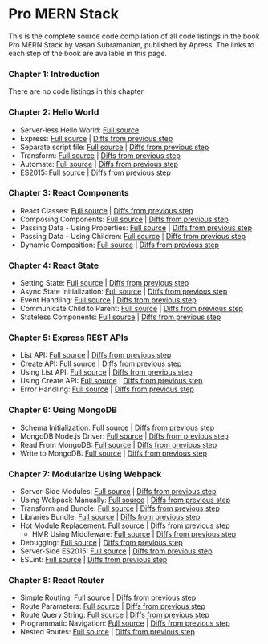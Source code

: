 # Pro MERN Stack

This is the complete source code compilation of all code listings in the book
Pro MERN Stack by Vasan Subramanian, published by Apress. The links to each
step of the book are available in this page.

### Chapter 1: Introduction

There are no code listings in this chapter.

### Chapter 2: Hello World

   * Server-less Hello World: [Full source](../../tree/02-server-less-hello-world)
   * Express: [Full source](../../tree/02-express) | [Diffs from previous step](../../compare/02-server-less-hello-world...02-express)
   * Separate script file: [Full source](../../tree/02-separate-script-file) | [Diffs from previous step](../../compare/02-express...02-separate-script-file)
   * Transform: [Full source](../../tree/02-transform) | [Diffs from previous step](../../compare/02-separate-script-file...02-transform)
   * Automate: [Full source](../../tree/02-automate) | [Diffs from previous step](../../compare/02-transform...02-automate)
   * ES2015:  [Full source](../../tree/02-es2015) | [Diffs from previous step](../../compare/02-automate...02-es2015)

### Chapter 3: React Components
   * React Classes:  [Full source](../../tree/03-react-classes) | [Diffs from previous step](../../compare/02-es2015...03-react-classes)
   * Composing Components:  [Full source](../../tree/03-composing-components) | [Diffs from previous step](../../compare/03-react-classes...03-composing-components)
   * Passing Data - Using Properties: [Full source](../../tree/03-passing-data--using-properties) | [Diffs from previous step](../../compare/03-composing-components...03-passing-data--using-properties)
   * Passing Data - Using Children: [Full source](../../tree/03-passing-data--using-children) | [Diffs from previous step](../../compare/03-passing-data--using-properties...03-passing-data--using-children)
   * Dynamic Composition: [Full source](../../tree/03-dynamic-composition) | [Diffs from previous step](../../compare/03-passing-data--using-children...03-dynamic-composition)

### Chapter 4: React State
   * Setting State: [Full source](../../tree/04-setting-state) | [Diffs from previous step](../../compare/03-dynamic-composition...04-setting-state)
   * Async State Initialization: [Full source](../../tree/04-async-state-initialization) | [Diffs from previous step](../../compare/04-setting-state...04-async-state-initialization)
   * Event Handling: [Full source](../../tree/04-event-handling) | [Diffs from previous step](../../compare/04-async-state-initialization...04-event-handling)
   * Communicate Child to Parent: [Full source](../../tree/04-communicate-child-to-parent) | [Diffs from previous step](../../compare/04-event-handling...04-communicate-child-to-parent)
   * Stateless Components: [Full source](../../tree/04-stateless-components) | [Diffs from previous step](../../compare/04-communicate-child-to-parent...04-stateless-components)

### Chapter 5: Express REST APIs
   * List API: [Full source](../../tree/05-list-api) | [Diffs from previous step](../../compare/04-stateless-components...05-list-api)
   * Create API: [Full source](../../tree/05-create-api) | [Diffs from previous step](../../compare/05-list-api...05-create-api)
   * Using List API: [Full source](../../tree/05-using-list-api) | [Diffs from previous step](../../compare/05-create-api...05-using-list-api)
   * Using Create API: [Full source](../../tree/05-using-create-api) | [Diffs from previous step](../../compare/05-using-list-api...05-using-create-api)
   * Error Handling: [Full source](../../tree/05-error-handling) | [Diffs from previous step](../../compare/05-using-create-api...05-error-handling)

### Chapter 6: Using MongoDB
   * Schema Initialization: [Full source](../../tree/06-schema-initialization) | [Diffs from previous step](../../compare/05-error-handling...06-schema-initialization)
   * MongoDB Node.js Driver: [Full source](../../tree/06-mongodb-nodejs-driver) | [Diffs from previous step](../../compare/06-schema-initialization...06-mongodb-nodejs-driver)
   * Read From MongoDB: [Full source](../../tree/06-read-from-mongodb) | [Diffs from previous step](../../compare/06-mongodb-nodejs-driver...06-read-from-mongodb)
   * Write to MongoDB: [Full source](../../tree/06-write-to-mongodb) | [Diffs from previous step](../../compare/06-read-from-mongodb...06-write-to-mongodb)

### Chapter 7: Modularize Using Webpack
   * Server-Side Modules: [Full source](../../tree/07-server-side-modules) | [Diffs from previous step](../../compare/06-write-to-mongodb...07-server-side-modules)
   * Using Webpack Manually: [Full source](../../tree/07-using-webpack-manually) | [Diffs from previous step](../../compare/07-server-side-modules...07-using-webpack-manually)
   * Transform and Bundle: [Full source](../../tree/07-transform-and-bundle) | [Diffs from previous step](../../compare/07-using-webpack-manually...07-transform-and-bundle)
   * Libraries Bundle: [Full source](../../tree/07-libraries-bundle) | [Diffs from previous step](../../compare/07-transform-and-bundle...07-libraries-bundle)
   * Hot Module Replacement: [Full source](../../tree/07-hot-module-replacement) | [Diffs from previous step](../../compare/07-libraries-bundle...07-hot-module-replacement)
      * HMR Using Middleware: [Full source](../../tree/07-hmr-using-middleware) | [Diffs from previous step](../../compare/07-libraries-bundle...07-hmr-using-middleware)
   * Debugging: [Full source](../../tree/07-debugging) | [Diffs from previous step](../../compare/07-hot-module-replacement...07-debugging)
   * Server-Side ES2015: [Full source](../../tree/07-server-side-es2015) | [Diffs from previous step](../../compare/07-debugging...07-server-side-es2015)
   * ESLint: [Full source](../../tree/07-eslint) | [Diffs from previous step](../../compare/07-server-side-es2015...07-eslint)

### Chapter 8: React Router
   * Simple Routing: [Full source](../../tree/08-simple-routing) | [Diffs from previous step](../../compare/07-eslint...08-simple-routing)
   * Route Parameters: [Full source](../../tree/08-route-parameters) | [Diffs from previous step](../../compare/08-simple-routing...08-route-parameters)
   * Route Query String: [Full source](../../tree/08-route-query-string) | [Diffs from previous step](../../compare/08-route-parameters...08-route-query-string)
   * Programmatic Navigation: [Full source](../../tree/08-programmatic-navigation) | [Diffs from previous step](../../compare/08-route-query-string...08-programmatic-navigation)
   * Nested Routes: [Full source](../../tree/08-nested-routes) | [Diffs from previous step](../../compare/08-programmatic-navigation...08-nested-routes)
